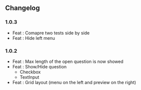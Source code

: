 ## Changelog

### 1.0.3

- Feat : Comapre two tests side by side
- Feat : Hide left menu

### 1.0.2

- Feat : Max length of the open question is now showed
- Feat : Show/Hide question
  - Checkbox
  - TextInput
- Feat : Grid layout (menu on the left and preview on the right)

